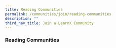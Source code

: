 ```yaml
---
title: Reading Communities
permalink: /communities/join/reading-communities
description: ""
third_nav_title: Join a LearnX Community
---
```

### **Reading Communities**